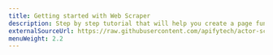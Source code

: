 ```yaml
---
title: Getting started with Web Scraper
description: Step by step tutorial that will help you create a page function for Web Scraper.
externalSourceUrl: https://raw.githubusercontent.com/apifytech/actor-scraper/master/docs/build/web-scraper-tutorial.md
menuWeight: 2.2
---
```

